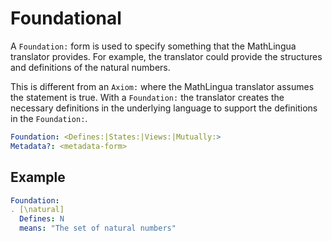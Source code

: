 # Foundational

A `Foundation:` form is used to specify something that the MathLingua translator provides.  For example, the translator could provide the structures and definitions of the natural numbers.

This is different from an `Axiom:` where the MathLingua translator assumes the statement is true.  With a `Foundation:` the translator creates the necessary definitions in the underlying language to support the definitions in the `Foundation:`.

```yaml
Foundation: <Defines:|States:|Views:|Mutually:>
Metadata?: <metadata-form>
```

## Example

```yaml
Foundation:
. [\natural]
  Defines: N
  means: "The set of natural numbers"
```

